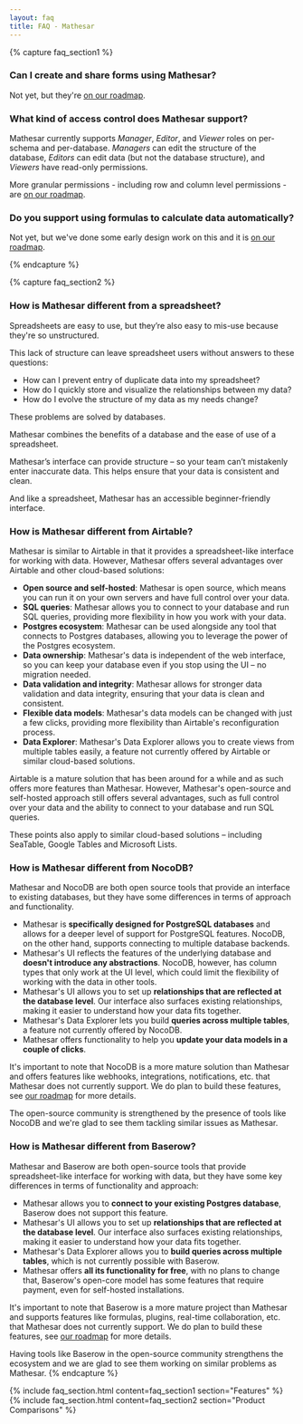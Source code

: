```yaml
---
layout: faq
title: FAQ - Mathesar
---
```


{% capture faq_section1 %}

### Can I create and share forms using Mathesar?

Not yet, but they're [on our roadmap](roadmap.html).

### What kind of access control does Mathesar support?

Mathesar currently supports *Manager*, *Editor*, and *Viewer* roles on per-schema and per-database. *Managers* can edit the structure of the database, *Editors* can edit data (but not the database structure), and *Viewers* have read-only permissions.

More granular permissions - including row and column level permissions - are [on our roadmap](roadmap.html).

### Do you support using formulas to calculate data automatically?

Not yet, but we've done some early design work on this and it is [on our roadmap](roadmap.html).

{% endcapture %}

{% capture faq_section2 %}

### How is Mathesar different from a spreadsheet?

Spreadsheets are easy to use, but they’re also easy to mis-use because they're so unstructured.

This lack of structure can leave spreadsheet users without answers to these questions:

- How can I prevent entry of duplicate data into my spreadsheet?
- How do I quickly store and visualize the relationships between my data?
- How do I evolve the structure of my data as my needs change?

These problems are solved by databases.

Mathesar combines the benefits of a database and the ease of use of a spreadsheet.

Mathesar’s interface can provide structure – so your team can’t mistakenly enter inaccurate data. This helps ensure that your data is consistent and clean.

And like a spreadsheet, Mathesar has an accessible beginner-friendly interface.

### How is Mathesar different from Airtable?
Mathesar is similar to Airtable in that it provides a spreadsheet-like interface for working with data. However, Mathesar offers several advantages over Airtable and other cloud-based solutions:

- **Open source and self-hosted**: Mathesar is open source, which means you can run it on your own servers and have full control over your data.
- **SQL queries**: Mathesar allows you to connect to your database and run SQL queries, providing more flexibility in how you work with your data.
- **Postgres ecosystem**: Mathesar can be used alongside any tool that connects to Postgres databases, allowing you to leverage the power of the Postgres ecosystem.
- **Data ownership**: Mathesar's data is independent of the web interface, so you can keep your database even if you stop using the UI – no migration needed.
- **Data validation and integrity**: Mathesar allows for stronger data validation and data integrity, ensuring that your data is clean and consistent.
- **Flexible data models**: Mathesar's data models can be changed with just a few clicks, providing more flexibility than Airtable's reconfiguration process.
- **Data Explorer**: Mathesar's Data Explorer allows you to create views from multiple tables easily, a feature not currently offered by Airtable or similar cloud-based solutions.

Airtable is a mature solution that has been around for a while and as such offers more features than Mathesar. However, Mathesar's open-source and self-hosted approach still offers several advantages, such as full control over your data and the ability to connect to your database and run SQL queries.

These points also apply to similar cloud-based solutions – including SeaTable, Google Tables and Microsoft Lists.

### How is Mathesar different from NocoDB?

Mathesar and NocoDB are both open source tools that provide an interface to existing databases, but they have some differences in terms of approach and functionality.

- Mathesar is **specifically designed for PostgreSQL databases** and allows for a deeper level of support for PostgreSQL features. NocoDB, on the other hand, supports connecting to multiple database backends.
- Mathesar's UI reflects the features of the underlying database and **doesn't introduce any abstractions**. NocoDB, however, has column types that only work at the UI level, which could limit the flexibility of working with the data in other tools.
- Mathesar's UI allows you to set up **relationships that are reflected at the database level**. Our interface also surfaces existing relationships, making it easier to understand how your data fits together.
- Mathesar's Data Explorer lets you build **queries across multiple tables**, a feature not currently offered by NocoDB.
- Mathesar offers functionality to help you **update your data models in a couple of clicks**.

It's important to note that NocoDB is a more mature solution than Mathesar and offers features like webhooks, integrations, notifications, etc. that Mathesar does not currently support. We do plan to build these features, see [our roadmap](roadmap.html) for more details.

The open-source community is strengthened by the presence of tools like NocoDB and we're glad to see them tackling similar issues as Mathesar.

### How is Mathesar different from Baserow?

Mathesar and Baserow are both open-source tools that provide spreadsheet-like interface for working with data, but they have some key differences in terms of functionality and approach:

- Mathesar allows you to **connect to your existing Postgres database**, Baserow does not support this feature.
- Mathesar's UI allows you to set up **relationships that are reflected at the database level**. Our interface also surfaces existing relationships, making it easier to understand how your data fits together.
- Mathesar's Data Explorer allows you to **build queries across multiple tables**, which is not currently possible with Baserow.
- Mathesar offers **all its functionality for free**, with no plans to change that, Baserow's open-core model has some features that require payment, even for self-hosted installations.

It's important to note that Baserow is a more mature project than Mathesar and supports features like formulas, plugins, real-time collaboration, etc. that Mathesar does not currently support. We do plan to build these features, see [our roadmap](roadmap.html) for more details.

Having tools like Baserow in the open-source community strengthens the ecosystem and we are glad to see them working on similar problems as Mathesar.
{% endcapture %}


{% include faq_section.html content=faq_section1 section="Features" %}
{% include faq_section.html content=faq_section2 section="Product Comparisons" %}
